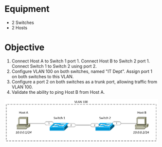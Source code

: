 # Equipment

* 2 Switches
* 2 Hosts

# Objective
1. Connect Host A to Switch 1 port 1. Connect Host B to Switch 2 port 1. Connect Switch 1 to Switch 2 using port 2.
2. Configure VLAN 100 on both switches, named "IT Dept". Assign port 1 on both switches to this VLAN.
3. Configure a port 2 on both switches as a trunk port, allowing traffic from VLAN 100.
4. Validate the ability to ping Host B from Host A.

![alt text](https://github.com/marcusit/CiscoLabs/raw/master/CCNA/VLAN-Trunking-01/Diagram01.png)
